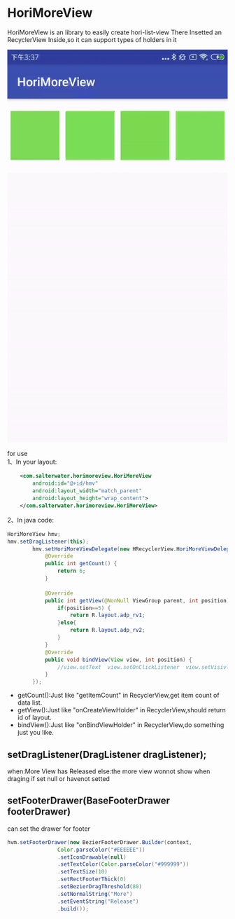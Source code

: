# HoriMoreView
HoriMoreView is an library to easily create hori-list-view
There Insetted an RecyclerView Inside,so it can support types of holders in it

![image](https://github.com/15563988825/HoriMoreView/blob/master/1.gif)

for use <br>
1、In your layout:
```xml
    <com.salterwater.horimoreview.HoriMoreView
        android:id="@+id/hmv"
        android:layout_width="match_parent"
        android:layout_height="wrap_content">
    </com.salterwater.horimoreview.HoriMoreView>
```
2、In java code:
```java
HoriMoreView hmv;
hmv.setDragListener(this);
        hmv.setHoriMoreViewDelegate(new HRecyclerView.HoriMoreViewDelegate() {
            @Override
            public int getCount() {
                return 6;
            }

            @Override
            public int getView(@NonNull ViewGroup parent, int position) {
                if(position==5) {
                    return R.layout.adp_rv1;
                }else{
                    return R.layout.adp_rv2;
                }
            }
            @Override
            public void bindView(View view, int position) {
                //view.setText  view.setOnClickListener  view.setVisivle  etc...
            }
        });
```
* getCount():Just like "getItemCount" in RecyclerView,get item count of data list.<br>
* getView():Just like "onCreateViewHolder" in RecyclerView,should return id of layout.<br>
* bindView():Just like "onBindViewHolder" in RecyclerView,do something just you like.<br>

setDragListener(DragListener dragListener);
-------
when:More View has Released
else:the more view wonnot show when draging if set null or havenot setted

setFooterDrawer(BaseFooterDrawer footerDrawer)
-------
can set the drawer for footer
```java
hvm.setFooterDrawer(new BezierFooterDrawer.Builder(context,
                Color.parseColor("#EEEEEE"))
                .setIconDrawable(null)
                .setTextColor(Color.parseColor("#999999"))
                .setTextSize(10)
                .setRectFooterThick(0)
                .setBezierDragThreshold(80)
                .setNormalString("More")
                .setEventString("Release")
                .build());
```
